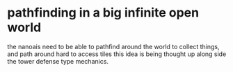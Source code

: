 # pathfinding in a big infinite open world

the nanoais need to be able to pathfind around the world to collect things, and path around hard to access tiles
this idea is being thought up along side the tower defense type mechanics.